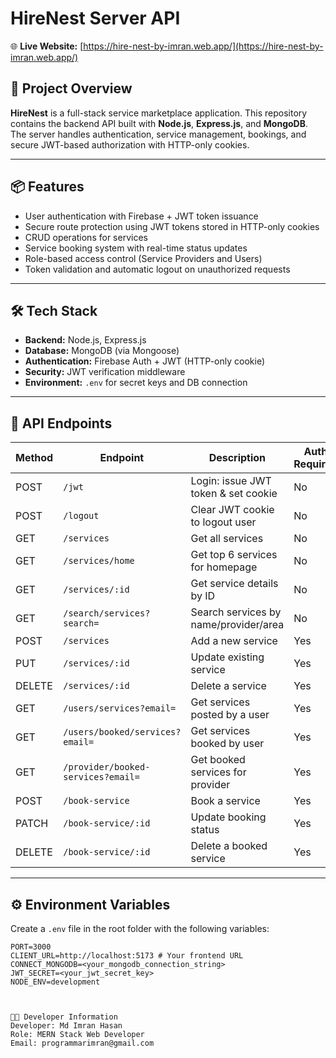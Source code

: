 # HireNest Server API

🌐 **Live Website:** [https://hire-nest-by-imran.web.app/](https://hire-nest-by-imran.web.app/)

## 🚀 Project Overview

**HireNest** is a full-stack service marketplace application. This repository contains the backend API built with **Node.js**, **Express.js**, and **MongoDB**. The server handles authentication, service management, bookings, and secure JWT-based authorization with HTTP-only cookies.

---

## 📦 Features

- User authentication with Firebase + JWT token issuance
- Secure route protection using JWT tokens stored in HTTP-only cookies
- CRUD operations for services
- Service booking system with real-time status updates
- Role-based access control (Service Providers and Users)
- Token validation and automatic logout on unauthorized requests

---

## 🛠 Tech Stack

- **Backend:** Node.js, Express.js
- **Database:** MongoDB (via Mongoose)
- **Authentication:** Firebase Auth + JWT (HTTP-only cookie)
- **Security:** JWT verification middleware
- **Environment:** `.env` for secret keys and DB connection

---

## 🔗 API Endpoints

| Method | Endpoint                          | Description                             | Auth Required |
|--------|---------------------------------|---------------------------------------|---------------|
| POST   | `/jwt`                          | Login: issue JWT token & set cookie   | No            |
| POST   | `/logout`                       | Clear JWT cookie to logout user        | No            |
| GET    | `/services`                    | Get all services                       | No            |
| GET    | `/services/home`               | Get top 6 services for homepage       | No            |
| GET    | `/services/:id`                | Get service details by ID              | No            |
| GET    | `/search/services?search=`     | Search services by name/provider/area | No            |
| POST   | `/services`                   | Add a new service                      | Yes           |
| PUT    | `/services/:id`                | Update existing service                | Yes           |
| DELETE | `/services/:id`                | Delete a service                       | Yes           |
| GET    | `/users/services?email=`       | Get services posted by a user          | Yes           |
| GET    | `/users/booked/services?email=`| Get services booked by user            | Yes           |
| GET    | `/provider/booked-services?email=` | Get booked services for provider     | Yes           |
| POST   | `/book-service`                | Book a service                        | Yes           |
| PATCH  | `/book-service/:id`            | Update booking status                  | Yes           |
| DELETE | `/book-service/:id`            | Delete a booked service                | Yes           |

---

## ⚙️ Environment Variables

Create a `.env` file in the root folder with the following variables:

```env
PORT=3000
CLIENT_URL=http://localhost:5173 # Your frontend URL
CONNECT_MONGODB=<your_mongodb_connection_string>
JWT_SECRET=<your_jwt_secret_key>
NODE_ENV=development



👨‍💻 Developer Information
Developer: Md Imran Hasan
Role: MERN Stack Web Developer 
Email: programmarimran@gmail.com

